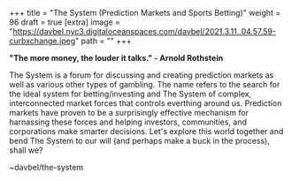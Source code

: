 
+++
title = "The System (Prediction Markets and Sports Betting)"
weight = 96
draft = true
[extra]
image = "https://davbel.nyc3.digitaloceanspaces.com/davbel/2021.3.11..04.57.59-curbxchange.jpeg"
path = ""
+++


**"The more money, the louder it talks." - Arnold Rothstein**

The System is a forum for discussing and creating prediction markets as well as various other types of gambling. The name refers to the search for the ideal system for betting/investing and The System of complex, interconnected market forces that controls everthing around us. Prediction markets have proven to be a surprisingly effective mechanism for harnassing these forces and helping investors, communities, and corporations make smarter decisions. Let's explore this world together and bend The System to our will (and perhaps make a buck in the process), shall we?

~davbel/the-system
